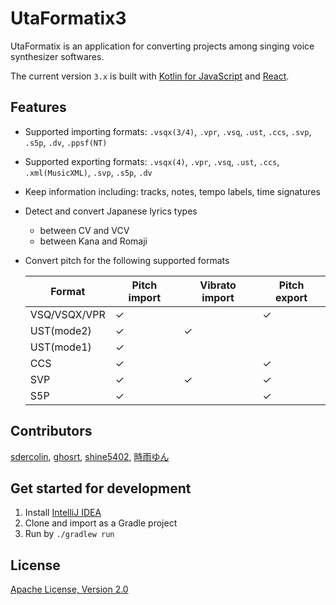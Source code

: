 # UtaFormatix3

UtaFormatix is an application for converting projects among singing voice synthesizer softwares.

The current version `3.x` is built with [Kotlin for JavaScript](https://kotlinlang.org/docs/reference/js-overview.html) and [React](https://github.com/facebook/react).

## Features

- Supported importing formats: `.vsqx(3/4)`, `.vpr`, `.vsq`, `.ust`, `.ccs`, `.svp`, `.s5p`, `.dv`, `.ppsf(NT)`
- Supported exporting formats: `.vsqx(4)`, `.vpr`, `.vsq`, `.ust`, `.ccs`, `.xml(MusicXML)`, `.svp`, `.s5p`, `.dv`
- Keep information including: tracks, notes, tempo labels, time signatures
- Detect and convert Japanese lyrics types
  - between CV and VCV
  - between Kana and Romaji
- Convert pitch for the following supported formats
  
  |    Format    | Pitch import | Vibrato import | Pitch export | 
  | ------------ | ------------ | -------------- | ------------ |
  | VSQ/VSQX/VPR |       ✓      |                |       ✓      |
  |  UST(mode2)  |       ✓      |        ✓       |              |
  |  UST(mode1)  |       ✓      |                |              |
  |     CCS      |       ✓      |                |       ✓      |
  |     SVP      |       ✓      |        ✓       |       ✓      |
  |     S5P      |       ✓      |                |       ✓      |
  
## Contributors

[sdercolin](https://github.com/sdercolin), [ghosrt](https://github.com/ghosrt), [shine5402](https://github.com/shine5402), [時雨ゆん](https://twitter.com/Yun_Shigure)

## Get started for development
1. Install [IntelliJ IDEA](https://www.jetbrains.com/idea/)
2. Clone and import as a Gradle project
3. Run by `./gradlew run`

## License
[Apache License, Version 2.0](https://github.com/sdercolin/utaformatix3/blob/master/LICENSE.md)

